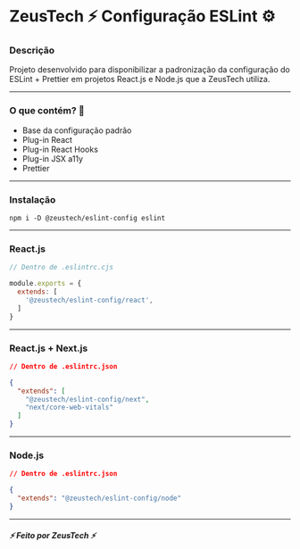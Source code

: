 # ZeusTech ⚡ Configuração ESLint ⚙️

### Descrição

Projeto desenvolvido para disponibilizar a padronização da configuração do ESLint + Prettier em projetos React.js e Node.js que a ZeusTech utiliza.

---

### O que contém? 🤔

- Base da configuração padrão
- Plug-in React
- Plug-in React Hooks
- Plug-in JSX a11y
- Prettier

---

### Instalação

```npm i -D @zeustech/eslint-config eslint```

---

### React.js

```cjs
// Dentro de .eslintrc.cjs

module.exports = {
  extends: [
    '@zeustech/eslint-config/react',
  ]
}
```

---

### React.js + Next.js

```json
// Dentro de .eslintrc.json

{
  "extends": [
    "@zeustech/eslint-config/next", 
    "next/core-web-vitals"
  ]
}
```

---

### Node.js

```json
// Dentro de .eslintrc.json

{
  "extends": "@zeustech/eslint-config/node"
}
```

---

##### ⚡ Feito por ZeusTech ⚡ 